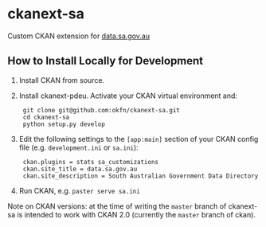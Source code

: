 # ckanext-sa

Custom CKAN extension for [data.sa.gov.au](http://data.sa.gov.au/)

## How to Install Locally for Development

1. Install CKAN from source.

2. Install ckanext-pdeu. Activate your CKAN virtual environment and:

        git clone git@github.com:okfn/ckanext-sa.git
        cd ckanext-sa
        python setup.py develop

3. Edit the following settings to the `[app:main]` section of your CKAN config
   file (e.g. `development.ini` or `sa.ini`):

        ckan.plugins = stats sa_customizations
        ckan.site_title = data.sa.gov.au
        ckan.site_description = South Australian Government Data Directory

4. Run CKAN, e.g. `paster serve sa.ini`

Note on CKAN versions: at the time of writing the `master` branch of
ckanext-sa is intended to work with CKAN 2.0 (currently the `master` branch
of ckan).